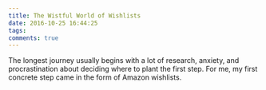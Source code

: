 ```yaml
---
title: The Wistful World of Wishlists
date: 2016-10-25 16:44:25
tags:
comments: true
---
```


The longest journey usually begins with a lot of research, anxiety, and procrastination about deciding where to plant the first step.
For me, my first concrete step came in the form of Amazon wishlists.
